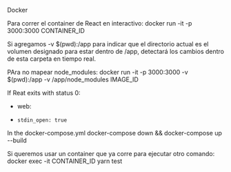 Docker

Para correr el container de React en interactivo:
docker run -it -p 3000:3000 CONTAINER_ID

Si agregamos -v $(pwd):/app para indicar que el directorio actual es el volumen designado para estar dentro de /app, detectará los cambios dentro de esta carpeta en tiempo real.

PAra no mapear node_modules:
docker run -it -p 3000:3000 -v $(pwd):/app -v /app/node_modules IMAGE_ID

If Reat exits with status 0:
*  web:
*     stdin_open: true
In the docker-compose.yml
docker-compose down && docker-compose up --build

Si queremos usar un container que ya corre para ejecutar otro comando:
docker exec -it CONTAINER_ID yarn test




